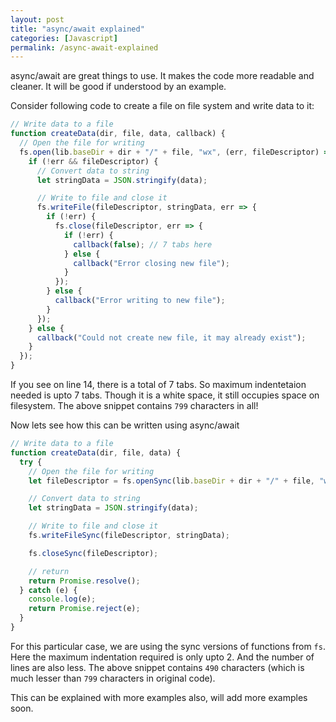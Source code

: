 ```yaml
---
layout: post
title: "async/await explained"
categories: [Javascript]
permalink: /async-await-explained
---
```


async/await are great things to use. It makes the code more readable and cleaner. It will be good if understood by an example.

Consider following code to create a file on file system and write data to it:

```javascript
// Write data to a file
function createData(dir, file, data, callback) {
  // Open the file for writing
  fs.open(lib.baseDir + dir + "/" + file, "wx", (err, fileDescriptor) => {
    if (!err && fileDescriptor) {
      // Convert data to string
      let stringData = JSON.stringify(data);

      // Write to file and close it
      fs.writeFile(fileDescriptor, stringData, err => {
        if (!err) {
          fs.close(fileDescriptor, err => {
            if (!err) {
              callback(false); // 7 tabs here
            } else {
              callback("Error closing new file");
            }
          });
        } else {
          callback("Error writing to new file");
        }
      });
    } else {
      callback("Could not create new file, it may already exist");
    }
  });
}
```

If you see on line 14, there is a total of 7 tabs. So maximum indentetaion needed is upto 7 tabs. Though it is a white space, it still occupies space on filesystem. The above snippet contains `799` characters in all!

Now lets see how this can be written using async/await

```javascript
// Write data to a file
function createData(dir, file, data) {
  try {
    // Open the file for writing
    let fileDescriptor = fs.openSync(lib.baseDir + dir + "/" + file, "wx");

    // Convert data to string
    let stringData = JSON.stringify(data);

    // Write to file and close it
    fs.writeFileSync(fileDescriptor, stringData);

    fs.closeSync(fileDescriptor);

    // return
    return Promise.resolve();
  } catch (e) {
    console.log(e);
    return Promise.reject(e);
  }
}
```

For this particular case, we are using the sync versions of functions from `fs`. Here the maximum indentation required is only upto 2. And the number of lines are also less. The above snippet contains `490` characters (which is much lesser than `799` characters in original code).

This can be explained with more examples also, will add more examples soon.
